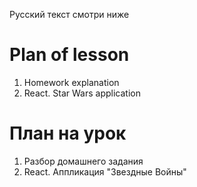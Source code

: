 Русский текст смотри ниже

# Plan of lesson <br/>
1. Homework explanation <br/>
2. React. Star Wars application  <br/>


# План на урок <br/>
1. Разбор домашнего задания  <br/>
2. React. Аппликация "Звездные Войны"  <br/>